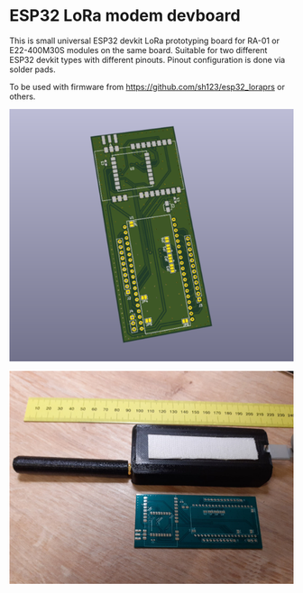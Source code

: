 
# ESP32 LoRa modem devboard

This is small universal ESP32 devkit LoRa prototyping board for RA-01 or E22-400M30S modules on the same board. Suitable for two different ESP32 devkit types with different pinouts. Pinout configuration is done via solder pads.

To be used with firmware from https://github.com/sh123/esp32_loraprs or others.

![Board](images/board.png)

![Board](images/device.png)
